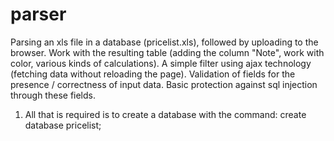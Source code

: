 # parser
Parsing an xls file in a database (pricelist.xls), followed by uploading to the browser. Work with the resulting table (adding the column "Note", work with color, various kinds of calculations). A simple filter using ajax technology (fetching data without reloading the page). Validation of fields for the presence / correctness of input data. Basic protection against sql injection through these fields.
1) All that is required is to create a database with the command: create database pricelist;
